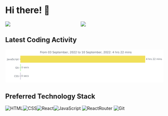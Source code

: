 # Hi there! :wave:

<img align='left' width='47.6%' src="https://github-readme-stats.vercel.app/api?username=Hhmmmk&show_icons=true&theme=tokyonight&count_private=true"/>
<img align='left' width='47.6%' src="https://github-readme-stats.vercel.app/api/top-langs/?username=Hhmmmk&layout=compact&langs_count=5)](https://github.com/Hhmmmk/github-readme-stats"/><br>

## Latest Coding Activity
<img
  src="https://github.com/Hhmmmk/Hhmmmk/blob/main/images/stat.svg"
  alt="Hhmmmk WakaTime Activity"
/>

## Preferred Technology Stack
<img alt='HTML' align='left' src='https://img.shields.io/badge/HTML5-E34F26?style=for-the-badge&logo=html5&logoColor=white'/>
<img alt='CSS' align='left' src='https://img.shields.io/badge/CSS3-1572B6?style=for-the-badge&logo=css3&logoColor=white'/>
<img alt='JavaScript' src='https://img.shields.io/badge/JavaScript-F7DF1E?style=for-the-badge&logo=javascript&logoColor=black'/>
<!--- <img alt='TypeScript' src='https://img.shields.io/badge/TypeScript-007ACC?style=for-the-badge&logo=typescript&logoColor=white'/> --->

<img alt='React' align='left' src='https://img.shields.io/badge/React-20232A?style=for-the-badge&logo=react&logoColor=61DAFB'/>
<!--- <img alt='Redux' src='https://img.shields.io/badge/Redux-593D88?style=for-the-badge&logo=redux&logoColor=white'/> --->
<img alt='ReactRouter' src='https://img.shields.io/badge/React_Router-CA4245?style=for-the-badge&logo=react-router&logoColor=white'/>
<!--- <img alt='StyledComponents' src='https://img.shields.io/badge/styled--components-DB7093?style=for-the-badge&logo=styled-components&logoColor=white'/> --->


<!--- <img alt='Node' align='left' src='https://img.shields.io/badge/Node.js-43853D?style=for-the-badge&logo=node.js&logoColor=white'/> --->
<!--- <img alt='ExpressJs' src='https://img.shields.io/badge/Express.js-404D59?style=for-the-badge'/> --->

<!--- <img alt='PostgreSQL' src='https://img.shields.io/badge/PostgreSQL-316192?style=for-the-badge&logo=postgresql&logoColor=white'/> --->
<!--- <img alt='Jest' src='https://img.shields.io/badge/Jest-323330?style=for-the-badge&logo=Jest&logoColor=white'/> --->
<img alt='Git' src='https://img.shields.io/badge/GIT-E44C30?style=for-the-badge&logo=git&logoColor=white'/>

